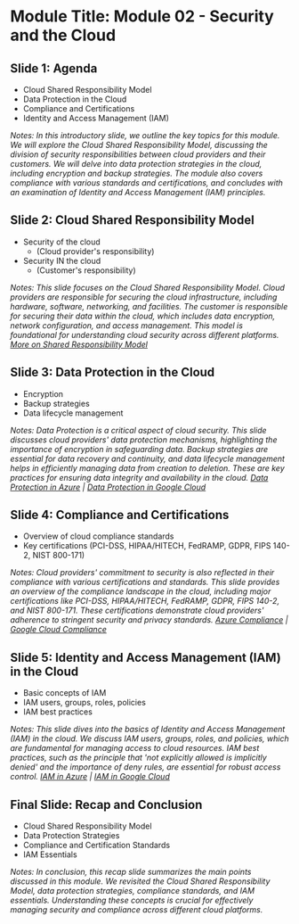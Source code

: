 # Module Title: Module 02 - Security and the Cloud

## Slide 1: Agenda

- Cloud Shared Responsibility Model
- Data Protection in the Cloud
- Compliance and Certifications
- Identity and Access Management (IAM)

_Notes:
In this introductory slide, we outline the key topics for this module. We will explore the Cloud Shared Responsibility Model, discussing the division of security responsibilities between cloud providers and their customers. We will delve into data protection strategies in the cloud, including encryption and backup strategies. The module also covers compliance with various standards and certifications, and concludes with an examination of Identity and Access Management (IAM) principles._

## Slide 2: Cloud Shared Responsibility Model

- Security of the cloud 
  - (Cloud provider's responsibility)
- Security IN the cloud 
  - (Customer's responsibility)

_Notes:
This slide focuses on the Cloud Shared Responsibility Model. Cloud providers are responsible for securing the cloud infrastructure, including hardware, software, networking, and facilities. The customer is responsible for securing their data within the cloud, which includes data encryption, network configuration, and access management. This model is foundational for understanding cloud security across different platforms. [More on Shared Responsibility Model](https://docs.microsoft.com/en-us/azure/security/fundamentals/shared-responsibility)_

## Slide 3: Data Protection in the Cloud

- Encryption
- Backup strategies
- Data lifecycle management

_Notes:
Data Protection is a critical aspect of cloud security. This slide discusses cloud providers' data protection mechanisms, highlighting the importance of encryption in safeguarding data. Backup strategies are essential for data recovery and continuity, and data lifecycle management helps in efficiently managing data from creation to deletion. These are key practices for ensuring data integrity and availability in the cloud. [Data Protection in Azure](https://docs.microsoft.com/en-us/azure/security/fundamentals/data-protection-overview) | [Data Protection in Google Cloud](https://cloud.google.com/security/data-protection)_

## Slide 4: Compliance and Certifications

- Overview of cloud compliance standards
- Key certifications (PCI-DSS, HIPAA/HITECH, FedRAMP, GDPR, FIPS 140-2, NIST 800-171)

_Notes:
Cloud providers' commitment to security is also reflected in their compliance with various certifications and standards. This slide provides an overview of the compliance landscape in the cloud, including major certifications like PCI-DSS, HIPAA/HITECH, FedRAMP, GDPR, FIPS 140-2, and NIST 800-171. These certifications demonstrate cloud providers' adherence to stringent security and privacy standards. [Azure Compliance](https://docs.microsoft.com/en-us/azure/compliance/) | [Google Cloud Compliance](https://cloud.google.com/security/compliance)_

## Slide 5: Identity and Access Management (IAM) in the Cloud

- Basic concepts of IAM
- IAM users, groups, roles, policies
- IAM best practices

_Notes:
This slide dives into the basics of Identity and Access Management (IAM) in the cloud. We discuss IAM users, groups, roles, and policies, which are fundamental for managing access to cloud resources. IAM best practices, such as the principle that 'not explicitly allowed is implicitly denied' and the importance of deny rules, are essential for robust access control. [IAM in Azure](https://docs.microsoft.com/en-us/azure/active-directory/fundamentals/active-directory-whatis) | [IAM in Google Cloud](https://cloud.google.com/iam/docs/overview)_

## Final Slide: Recap and Conclusion

- Cloud Shared Responsibility Model
- Data Protection Strategies
- Compliance and Certification Standards
- IAM Essentials

_Notes:
In conclusion, this recap slide summarizes the main points discussed in this module. We revisited the Cloud Shared Responsibility Model, data protection strategies, compliance standards, and IAM essentials. Understanding these concepts is crucial for effectively managing security and compliance across different cloud platforms._

